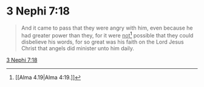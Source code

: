 # 3 Nephi 7:18

> And it came to pass that they were angry with him, even because he had greater power than they, for it were <u>not</u>[^a] possible that they could disbelieve his words, for so great was his faith on the Lord Jesus Christ that angels did minister unto him daily.

[3 Nephi 7:18](https://www.churchofjesuschrist.org/study/scriptures/bofm/3-ne/7?lang=eng&id=p18#p18)


[^a]: [[Alma 4.19|Alma 4:19.]]

